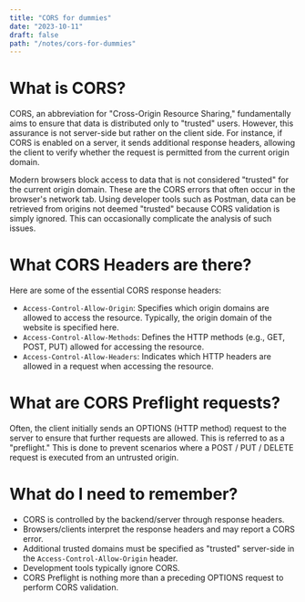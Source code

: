 ```yaml
---
title: "CORS for dummies"
date: "2023-10-11"
draft: false
path: "/notes/cors-for-dummies"
---
```


# What is CORS?

CORS, an abbreviation for "Cross-Origin Resource Sharing," fundamentally aims to ensure that data is distributed only to "trusted" users.
However, this assurance is not server-side but rather on the client side. For instance, if CORS is enabled on a server, it sends additional
response headers, allowing the client to verify whether the request is permitted from the current origin domain.

Modern browsers block access to data that is not considered "trusted" for the current origin domain. These are the CORS errors that often
occur in the browser's network tab. Using developer tools such as Postman, data can be retrieved from origins not deemed "trusted" because
CORS validation is simply ignored. This can occasionally complicate the analysis of such issues.

# What CORS Headers are there?

Here are some of the essential CORS response headers:

- `Access-Control-Allow-Origin`: Specifies which origin domains are allowed to access the resource. Typically, the origin domain of the
  website is specified here.
- `Access-Control-Allow-Methods`: Defines the HTTP methods (e.g., GET, POST, PUT) allowed for accessing the resource.
- `Access-Control-Allow-Headers`: Indicates which HTTP headers are allowed in a request when accessing the resource.

# What are CORS Preflight requests?

Often, the client initially sends an OPTIONS (HTTP method) request to the server to ensure that further requests are allowed. This is
referred to as a "preflight." This is done to prevent scenarios where a POST / PUT / DELETE request is executed from an untrusted origin.

# What do I need to remember?

- CORS is controlled by the backend/server through response headers.
- Browsers/clients interpret the response headers and may report a CORS error.
- Additional trusted domains must be specified as "trusted" server-side in the `Access-Control-Allow-Origin` header.
- Development tools typically ignore CORS.
- CORS Preflight is nothing more than a preceding OPTIONS request to perform CORS validation.
